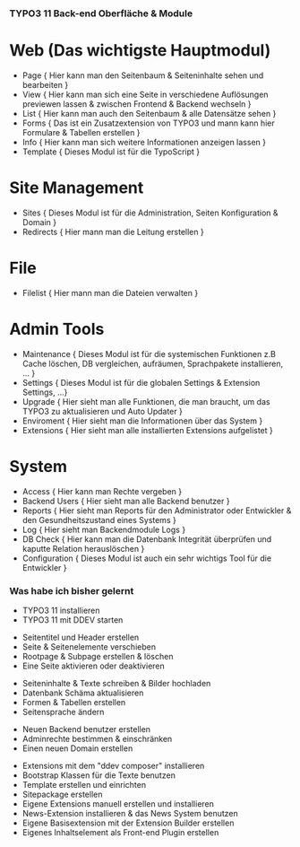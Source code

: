 ### TYPO3 11 Back-end Oberfläche & Module ###

# Web (Das wichtigste Hauptmodul)
- Page { Hier kann man den Seitenbaum & Seiteninhalte sehen und bearbeiten }
- View { Hier kann man sich eine Seite in verschiedene Auflösungen previewen lassen & zwischen Frontend & Backend wechseln }
- List { Hier kann man auch den Seitenbaum & alle Datensätze sehen }
- Forms { Das ist ein Zusatzextension von TYPO3 und mann kann hier Formulare & Tabellen erstellen }
- Info { Hier kann man sich weitere Informationen anzeigen lassen }
- Template { Dieses Modul ist für die TypoScript }

# Site Management
- Sites { Dieses Modul ist für die Administration, Seiten Konfiguration & Domain }
- Redirects { Hier mann man die Leitung erstellen }

# File
- Filelist { Hier mann man die Dateien verwalten }

# Admin Tools
- Maintenance { Dieses Modul ist für die systemischen Funktionen z.B Cache löschen, DB vergleichen, aufräumen, Sprachpakete installieren, ... }
- Settings { Dieses Modul ist für die globalen Settings & Extension Settings, ...}
- Upgrade { Hier sieht man alle Funktionen, die man braucht, um das TYPO3 zu aktualisieren und Auto Updater }
- Enviroment { Hier sieht man die Informationen über das System }
- Extensions { Hier sieht man alle installierten Extensions aufgelistet }

# System
- Access { Hier kann man Rechte vergeben }
- Backend Users { Hier sieht man alle Backend benutzer }
- Reports { Hier sieht man Reports für den Administrator oder Entwickler & den Gesundheitszustand eines Systems }
- Log { Hier sieht man Backendmodule Logs }
- DB Check { Hier kann man die Datenbank Integrität überprüfen und kaputte Relation herauslöschen }
- Configuration { Dieses Modul ist auch ein sehr wichtigs Tool für die Entwickler }

### Was habe ich bisher gelernt ###
<!-- Installation -->
+ TYPO3 11 installieren
+ TYPO3 11 mit DDEV starten
<!-- Seiten -->
+ Seitentitel und Header erstellen
+ Seite & Seitenelemente verschieben
+ Rootpage & Subpage erstellen & löschen
+ Eine Seite aktivieren oder deaktivieren
<!-- Seiteninhalte -->
+ Seiteninhalte & Texte schreiben & Bilder hochladen
+ Datenbank Schäma aktualisieren
+ Formen & Tabellen erstellen
+ Seitensprache ändern
<!-- Administration -->
+ Neuen Backend benutzer erstellen
+ Adminrechte bestimmen & einschränken
+ Einen neuen Domain erstellen
<!-- Extensions -->
+ Extensions mit dem "ddev composer" installieren
+ Bootstrap Klassen für die Texte benutzen
+ Template erstellen und einrichten
+ Sitepackage erstellen
+ Eigene Extensions manuell erstellen und installieren
+ News-Extension installieren & das News System benutzen
+ Eigene Basisextension mit der Extension Builder erstellen
+ Eigenes Inhaltselement als Front-end Plugin erstellen
